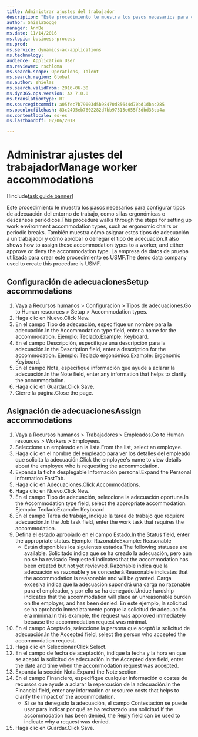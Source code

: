 ```yaml
--- 
title: Administrar ajustes del trabajador
description: "Este procedimiento le muestra los pasos necesarios para configurar tipos de adecuación del entorno de trabajo, como sillas ergonómicas o descansos periódicos."
author: ShielaSogge
manager: AnnBe
ms.date: 11/14/2016
ms.topic: business-process
ms.prod: 
ms.service: dynamics-ax-applications
ms.technology: 
audience: Application User
ms.reviewer: rschloma
ms.search.scope: Operations, Talent
ms.search.region: Global
ms.author: shielas
ms.search.validFrom: 2016-06-30
ms.dyn365.ops.version: AX 7.0.0
ms.translationtype: HT
ms.sourcegitcommit: a05fec7b79003d5b98470d85644d70bd1dbac285
ms.openlocfilehash: 83c2495eb7602282d7bb97515e655f3dbd33cb4a
ms.contentlocale: es-es
ms.lasthandoff: 02/06/2018

---
```

# <a name="manage-worker-accommodations"></a><span data-ttu-id="b5d40-103">Administrar ajustes del trabajador</span><span class="sxs-lookup"><span data-stu-id="b5d40-103">Manage worker accommodations</span></span>

[!include[task guide banner](../../../includes/task-guide-banner.md)]

<span data-ttu-id="b5d40-104">Este procedimiento le muestra los pasos necesarios para configurar tipos de adecuación del entorno de trabajo, como sillas ergonómicas o descansos periódicos.</span><span class="sxs-lookup"><span data-stu-id="b5d40-104">This procedure walks through the steps for setting up work environment accommodation types, such as ergonomic chairs or periodic breaks.</span></span> <span data-ttu-id="b5d40-105">También muestra cómo asignar estos tipos de adecuación a un trabajador y cómo aprobar o denegar el tipo de adecuación.</span><span class="sxs-lookup"><span data-stu-id="b5d40-105">It also shows how to assign these accommodation types to a worker, and either approve or deny the accommodation type.</span></span> <span data-ttu-id="b5d40-106">La empresa de datos de prueba utilizada para crear este procedimiento es USMF.</span><span class="sxs-lookup"><span data-stu-id="b5d40-106">The demo data company used to create this procedure is USMF.</span></span>


## <a name="setup-accommodations"></a><span data-ttu-id="b5d40-107">Configuración de adecuaciones</span><span class="sxs-lookup"><span data-stu-id="b5d40-107">Setup accommodations</span></span>
1. <span data-ttu-id="b5d40-108">Vaya a Recursos humanos > Configuración > Tipos de adecuaciones.</span><span class="sxs-lookup"><span data-stu-id="b5d40-108">Go to Human resources > Setup > Accommodation types.</span></span>
2. <span data-ttu-id="b5d40-109">Haga clic en Nuevo.</span><span class="sxs-lookup"><span data-stu-id="b5d40-109">Click New.</span></span>
3. <span data-ttu-id="b5d40-110">En el campo Tipo de adecuación, especifique un nombre para la adecuación.</span><span class="sxs-lookup"><span data-stu-id="b5d40-110">In the Accommodation type field, enter a name for the accommodation.</span></span> <span data-ttu-id="b5d40-111">Ejemplo: Teclado.</span><span class="sxs-lookup"><span data-stu-id="b5d40-111">Example: Keyboard.</span></span>
4. <span data-ttu-id="b5d40-112">En el campo Descripción, especifique una descripción para la adecuación.</span><span class="sxs-lookup"><span data-stu-id="b5d40-112">In the Description field, enter a description for the accommodation.</span></span> <span data-ttu-id="b5d40-113">Ejemplo: Teclado ergonómico.</span><span class="sxs-lookup"><span data-stu-id="b5d40-113">Example: Ergonomic Keyboard.</span></span>
5. <span data-ttu-id="b5d40-114">En el campo Nota, especifique información que ayude a aclarar la adecuación.</span><span class="sxs-lookup"><span data-stu-id="b5d40-114">In the Note field, enter any information that helps to clarify the accommodation.</span></span>
6. <span data-ttu-id="b5d40-115">Haga clic en Guardar.</span><span class="sxs-lookup"><span data-stu-id="b5d40-115">Click Save.</span></span>
7. <span data-ttu-id="b5d40-116">Cierre la página.</span><span class="sxs-lookup"><span data-stu-id="b5d40-116">Close the page.</span></span>

## <a name="assign-accommodations"></a><span data-ttu-id="b5d40-117">Asignación de adecuaciones</span><span class="sxs-lookup"><span data-stu-id="b5d40-117">Assign accommodations</span></span>
1. <span data-ttu-id="b5d40-118">Vaya a Recursos humanos > Trabajadores > Empleados.</span><span class="sxs-lookup"><span data-stu-id="b5d40-118">Go to Human resources > Workers > Employees.</span></span>
2. <span data-ttu-id="b5d40-119">Seleccione un empleado en la lista.</span><span class="sxs-lookup"><span data-stu-id="b5d40-119">From the list, select an employee.</span></span>
3. <span data-ttu-id="b5d40-120">Haga clic en el nombre del empleado para ver los detalles del empleado que solicita la adecuación.</span><span class="sxs-lookup"><span data-stu-id="b5d40-120">Click the employee's name to view details about the employee who is requesting the accommodation.</span></span>
4. <span data-ttu-id="b5d40-121">Expanda la ficha desplegable Información personal.</span><span class="sxs-lookup"><span data-stu-id="b5d40-121">Expand the Personal information FastTab.</span></span>
5. <span data-ttu-id="b5d40-122">Haga clic en Adecuaciones.</span><span class="sxs-lookup"><span data-stu-id="b5d40-122">Click Accommodations.</span></span>
6. <span data-ttu-id="b5d40-123">Haga clic en Nuevo.</span><span class="sxs-lookup"><span data-stu-id="b5d40-123">Click New.</span></span>
7. <span data-ttu-id="b5d40-124">En el campo Tipo de adecuación, seleccione la adecuación oportuna.</span><span class="sxs-lookup"><span data-stu-id="b5d40-124">In the Accommodation type field, select the appropriate accommodation.</span></span> <span data-ttu-id="b5d40-125">Ejemplo: Teclado</span><span class="sxs-lookup"><span data-stu-id="b5d40-125">Example: Keyboard</span></span>
8. <span data-ttu-id="b5d40-126">En el campo Tarea de trabajo, indique la tarea de trabajo que requiere adecuación.</span><span class="sxs-lookup"><span data-stu-id="b5d40-126">In the Job task field, enter the work task that requires the accommodation.</span></span>
9. <span data-ttu-id="b5d40-127">Defina el estado apropiado en el campo Estado.</span><span class="sxs-lookup"><span data-stu-id="b5d40-127">In the Status field, enter the appropriate status.</span></span> <span data-ttu-id="b5d40-128">Ejemplo: Razonable</span><span class="sxs-lookup"><span data-stu-id="b5d40-128">Example: Reasonable</span></span>
    * <span data-ttu-id="b5d40-129">Están disponibles los siguientes estados.</span><span class="sxs-lookup"><span data-stu-id="b5d40-129">The following statuses are available.</span></span> <span data-ttu-id="b5d40-130">Solicitado indica que se ha creado la adecuación, pero aún no se ha revisado.</span><span class="sxs-lookup"><span data-stu-id="b5d40-130">Requested indicates that the accommodation has been created but not yet reviewed.</span></span> <span data-ttu-id="b5d40-131">Razonable indica que la adecuación es razonable y se concederá.</span><span class="sxs-lookup"><span data-stu-id="b5d40-131">Reasonable indicates that the accommodation is reasonable and will be granted.</span></span> <span data-ttu-id="b5d40-132">Carga excesiva indica que la adecuación supondrá una carga no razonable para el empleador, y por ello se ha denegado.</span><span class="sxs-lookup"><span data-stu-id="b5d40-132">Undue hardship indicates that the accommodation will place an unreasonable burden on the employer, and has been denied.</span></span> <span data-ttu-id="b5d40-133">En este ejemplo, la solicitud se ha aprobado inmediatamente porque la solicitud de adecuación era mínima.</span><span class="sxs-lookup"><span data-stu-id="b5d40-133">In this example, the request was approved immediately because the accommodation request was minimal.</span></span>  
10. <span data-ttu-id="b5d40-134">En el campo Aceptado, seleccione la persona que aceptó la solicitud de adecuación.</span><span class="sxs-lookup"><span data-stu-id="b5d40-134">In the Accepted field, select the person who accepted the accommodation request.</span></span>
11. <span data-ttu-id="b5d40-135">Haga clic en Seleccionar.</span><span class="sxs-lookup"><span data-stu-id="b5d40-135">Click Select.</span></span>
12. <span data-ttu-id="b5d40-136">En el campo de fecha de aceptación, indique la fecha y la hora en que se aceptó la solicitud de adecuación.</span><span class="sxs-lookup"><span data-stu-id="b5d40-136">In the Accepted date field, enter the date and time when the accommodation request was accepted.</span></span>
13. <span data-ttu-id="b5d40-137">Expanda la sección Nota.</span><span class="sxs-lookup"><span data-stu-id="b5d40-137">Expand the Note section.</span></span>
14. <span data-ttu-id="b5d40-138">En el campo Financiero, especifique cualquier información o costes de recursos que ayude a aclarar la repercusión de la adecuación.</span><span class="sxs-lookup"><span data-stu-id="b5d40-138">In the Financial field, enter any information or resource costs that helps to clarify the impact of the accommodation.</span></span>
    * <span data-ttu-id="b5d40-139">Si se ha denegado la adecuación, el campo Contestación se puede usar para indicar por qué se ha rechazado una solicitud.</span><span class="sxs-lookup"><span data-stu-id="b5d40-139">If the accommodation has been denied, the Reply field can be used to indicate why a request was denied.</span></span>  
15. <span data-ttu-id="b5d40-140">Haga clic en Guardar.</span><span class="sxs-lookup"><span data-stu-id="b5d40-140">Click Save.</span></span>


